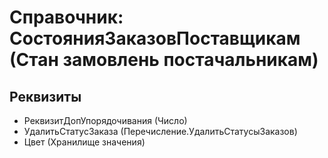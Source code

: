 ﻿# Справочник: СостоянияЗаказовПоставщикам (Стан замовлень постачальникам)

## Реквизиты

- РеквизитДопУпорядочивания (Число)
- УдалитьСтатусЗаказа (Перечисление.УдалитьСтатусыЗаказов)
- Цвет (Хранилище значения)

